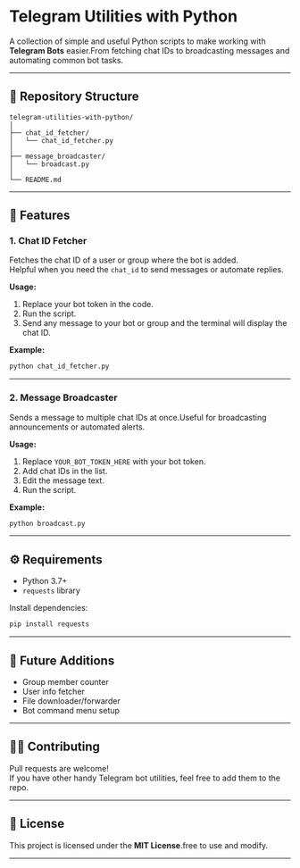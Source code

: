 # Telegram Utilities with Python  

A collection of simple and useful Python scripts to make working with **Telegram Bots** easier.From fetching chat IDs to broadcasting messages and automating common bot tasks.  

---

## 🧰 Repository Structure  

```
telegram-utilities-with-python/
│
├── chat_id_fetcher/
│   └── chat_id_fetcher.py
│
├── message_broadcaster/
│   └── broadcast.py
│
└── README.md
```

---

## 📜 Features  

### 1. Chat ID Fetcher
Fetches the chat ID of a user or group where the bot is added.  
Helpful when you need the `chat_id` to send messages or automate replies.  

**Usage:**
1. Replace your bot token in the code.  
2. Run the script.  
3. Send any message to your bot or group and the terminal will display the chat ID.  

**Example:**
```bash
python chat_id_fetcher.py
```

---

### 2. Message Broadcaster
Sends a message to multiple chat IDs at once.Useful for broadcasting announcements or automated alerts.  

**Usage:**
1. Replace `YOUR_BOT_TOKEN_HERE` with your bot token.  
2. Add chat IDs in the list.  
3. Edit the message text.  
4. Run the script.  

**Example:**
```bash
python broadcast.py
```

---

## ⚙️ Requirements  

- Python 3.7+  
- `requests` library  

Install dependencies:  
```bash
pip install requests
```

---

## 🚀 Future Additions  

- Group member counter  
- User info fetcher  
- File downloader/forwarder  
- Bot command menu setup  

---

## 🧑‍💻 Contributing  
Pull requests are welcome!  
If you have other handy Telegram bot utilities, feel free to add them to the repo.  

---

## 📄 License  
This project is licensed under the **MIT License**.free to use and modify.  

---

